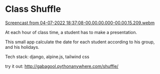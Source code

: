 # Class Shuffle

[Screencast from 04-07-2022 18:37:08-00.00.00.000-00.00.15.209.webm](https://user-images.githubusercontent.com/80684164/177313051-2cb6d7be-2b07-4294-8cf8-40a3c47299a3.webm)

At each hour of class time, a student has to make a  presentation.

This small app calculate the date for each student according to his group, and his holidays.

Tech stack: django, alpine.js, tailwind css

try it out: http://gabagool.pythonanywhere.com/shuffle/
